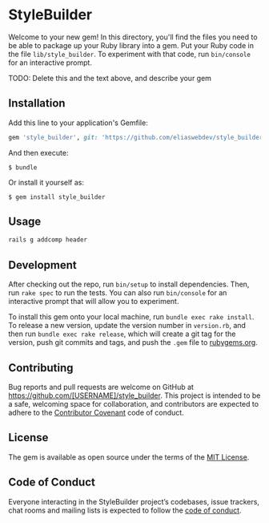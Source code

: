 # StyleBuilder

Welcome to your new gem! In this directory, you'll find the files you need to be able to package up your Ruby library into a gem. Put your Ruby code in the file `lib/style_builder`. To experiment with that code, run `bin/console` for an interactive prompt.

TODO: Delete this and the text above, and describe your gem

## Installation

Add this line to your application's Gemfile:

```ruby
gem 'style_builder', git: 'https://github.com/eliaswebdev/style_builder.git', branch: 'master'
```

And then execute:

    $ bundle

Or install it yourself as:

    $ gem install style_builder

## Usage

```bash
rails g addcomp header
```

## Development

After checking out the repo, run `bin/setup` to install dependencies. Then, run `rake spec` to run the tests. You can also run `bin/console` for an interactive prompt that will allow you to experiment.

To install this gem onto your local machine, run `bundle exec rake install`. To release a new version, update the version number in `version.rb`, and then run `bundle exec rake release`, which will create a git tag for the version, push git commits and tags, and push the `.gem` file to [rubygems.org](https://rubygems.org).

## Contributing

Bug reports and pull requests are welcome on GitHub at https://github.com/[USERNAME]/style_builder. This project is intended to be a safe, welcoming space for collaboration, and contributors are expected to adhere to the [Contributor Covenant](http://contributor-covenant.org) code of conduct.

## License

The gem is available as open source under the terms of the [MIT License](https://opensource.org/licenses/MIT).

## Code of Conduct

Everyone interacting in the StyleBuilder project’s codebases, issue trackers, chat rooms and mailing lists is expected to follow the [code of conduct](https://github.com/[USERNAME]/style_builder/blob/master/CODE_OF_CONDUCT.md).
